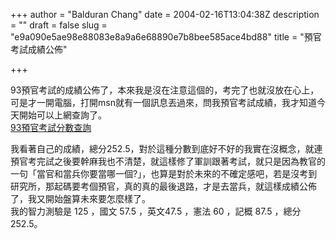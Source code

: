 +++
author = "Balduran Chang"
date = 2004-02-16T13:04:38Z
description = ""
draft = false
slug = "e9a090e5ae98e88083e8a9a6e68890e7b8bee585ace4bd88"
title = "預官考試成績公佈"

+++


93預官考試的成績公佈了，本來我是沒在注意這個的，考完了也就沒放在心上，可是才一開電腦，打開msn就有一個訊息丟過來，問我預官考試成績，我才知道今天開始可以上網查詢了。  
[93預官考試分數查詢](http://210.69.230.66/public_93/public_93.htm "93")

  
 我看著自己的成績，總分252.5，對於這種分數到底好不好的我實在沒概念，就連預官考完試之後要幹麻我也不清楚，就這樣修了軍訓跟著考試，就只是因為教官的一句「當官和當兵你要當哪一個?」，也算是對於未來的不確定感吧，若是沒考到研究所，那起碼要考個預官，真的真的最後退路，才是去當兵，就這樣成績公佈了，我又開始盤算未來要怎麼樣了。  
 我的智力測驗是 125 ，國文 57.5 ，英文47.5 ，憲法 60 ，記概 87.5 ，總分 252.5。

